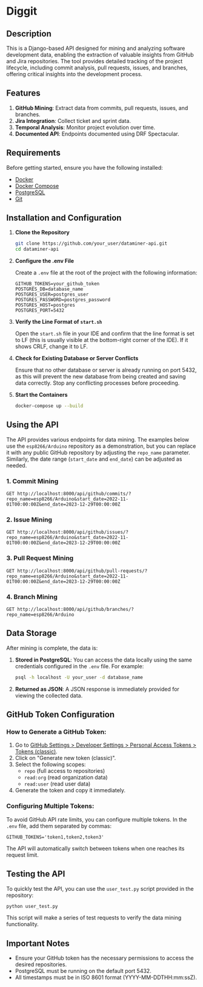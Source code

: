 # Diggit

## Description

This is a Django-based API designed for mining and analyzing software development data, enabling the extraction of valuable insights from GitHub and Jira repositories. The tool provides detailed tracking of the project lifecycle, including commit analysis, pull requests, issues, and branches, offering critical insights into the development process.

## Features

1. **GitHub Mining**: Extract data from commits, pull requests, issues, and branches.
2. **Jira Integration**: Collect ticket and sprint data.
3. **Temporal Analysis**: Monitor project evolution over time.
4. **Documented API**: Endpoints documented using DRF Spectacular.

## Requirements

Before getting started, ensure you have the following installed:

- [Docker](https://docs.docker.com/get-docker/)
- [Docker Compose](https://docs.docker.com/compose/install/)
- [PostgreSQL](https://www.postgresql.org/download/)
- [Git](https://git-scm.com/downloads)

## Installation and Configuration

1. **Clone the Repository**
   ```bash
   git clone https://github.com/your_user/dataminer-api.git
   cd dataminer-api
   ```

2. **Configure the .env File**

   Create a `.env` file at the root of the project with the following information:
   ```
   GITHUB_TOKENS=your_github_token
   POSTGRES_DB=database_name
   POSTGRES_USER=postgres_user
   POSTGRES_PASSWORD=postgres_password
   POSTGRES_HOST=postgres
   POSTGRES_PORT=5432
   ```

3. **Verify the Line Format of `start.sh`**

   Open the `start.sh` file in your IDE and confirm that the line format is set to LF (this is usually visible at the bottom-right corner of the IDE). If it shows CRLF, change it to LF.

4. **Check for Existing Database or Server Conflicts**

   Ensure that no other database or server is already running on port 5432, as this will prevent the new database from being created and saving data correctly. Stop any conflicting processes before proceeding.

5. **Start the Containers**
   ```bash
   docker-compose up --build
   ```

## Using the API

The API provides various endpoints for data mining. The examples below use the `esp8266/Arduino` repository as a demonstration, but you can replace it with any public GitHub repository by adjusting the `repo_name` parameter. Similarly, the date range (`start_date` and `end_date`) can be adjusted as needed.

### 1. Commit Mining
```
GET http://localhost:8000/api/github/commits/?repo_name=esp8266/Arduino&start_date=2022-11-01T00:00:00Z&end_date=2023-12-29T00:00:00Z
```

### 2. Issue Mining
```
GET http://localhost:8000/api/github/issues/?repo_name=esp8266/Arduino&start_date=2022-11-01T00:00:00Z&end_date=2023-12-29T00:00:00Z
```

### 3. Pull Request Mining
```
GET http://localhost:8000/api/github/pull-requests/?repo_name=esp8266/Arduino&start_date=2022-11-01T00:00:00Z&end_date=2023-12-29T00:00:00Z
```

### 4. Branch Mining
```
GET http://localhost:8000/api/github/branches/?repo_name=esp8266/Arduino
```

## Data Storage

After mining is complete, the data is:

1. **Stored in PostgreSQL**: You can access the data locally using the same credentials configured in the `.env` file. For example:
   ```bash
   psql -h localhost -U your_user -d database_name
   ```

2. **Returned as JSON**: A JSON response is immediately provided for viewing the collected data.

## GitHub Token Configuration

### How to Generate a GitHub Token:

1. Go to [GitHub Settings > Developer Settings > Personal Access Tokens > Tokens (classic)](https://github.com/settings/tokens).
2. Click on "Generate new token (classic)".
3. Select the following scopes:
   - `repo` (full access to repositories)
   - `read:org` (read organization data)
   - `read:user` (read user data)
4. Generate the token and copy it immediately.

### Configuring Multiple Tokens:

To avoid GitHub API rate limits, you can configure multiple tokens. In the `.env` file, add them separated by commas:

```
GITHUB_TOKENS='token1,token2,token3'
```

The API will automatically switch between tokens when one reaches its request limit.

## Testing the API

To quickly test the API, you can use the `user_test.py` script provided in the repository:

```bash
python user_test.py
```

This script will make a series of test requests to verify the data mining functionality.

## Important Notes

- Ensure your GitHub token has the necessary permissions to access the desired repositories.
- PostgreSQL must be running on the default port 5432.
- All timestamps must be in ISO 8601 format (YYYY-MM-DDTHH:mm:ssZ).
